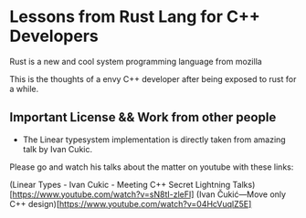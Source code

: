 # Lessons from Rust Lang for C++ Developers

Rust is a new and cool system programming language from mozilla

This is the thoughts of a envy C++ developer after being exposed to rust for a while.
 
## Important License && Work from other people

- The Linear typesystem implementation is directly taken from amazing talk by Ivan Cukic.

Please go and watch his talks about the matter on youtube with these links: 

(Linear Types - Ivan Cukic - Meeting C++ Secret Lightning Talks)[https://www.youtube.com/watch?v=sN8tI-zleFI]
(Ivan Čukić—Move only C++ design)[https://www.youtube.com/watch?v=04HcVuqlZ5E]
